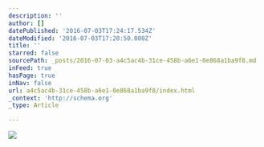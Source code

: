 ```yaml
---
description: ''
author: []
datePublished: '2016-07-03T17:24:17.534Z'
dateModified: '2016-07-03T17:20:50.000Z'
title: ''
starred: false
sourcePath: _posts/2016-07-03-a4c5ac4b-31ce-458b-a6e1-0e868a1ba9f8.md
inFeed: true
hasPage: true
inNav: false
url: a4c5ac4b-31ce-458b-a6e1-0e868a1ba9f8/index.html
_context: 'http://schema.org'
_type: Article

---
```

![](https://the-grid-user-content.s3-us-west-2.amazonaws.com/b3609e51-199b-467c-ba6a-9be7f879fff4.png)